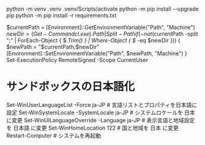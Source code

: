 python -m venv .venv
.venv/Scripts/activate
python -m pip install --upgrade pip
python -m pip install -r requirements.txt


$currentPath = [Environment]::GetEnvironmentVariable("Path", "Machine")
$newDir = (Get-Command cl.exe).Path | Split-Path
if (-not ($currentPath -split ";" | ForEach-Object { $_.Trim() } | Where-Object { $_ -eq $newDir })) {
    $newPath = "$currentPath;$newDir"
    [Environment]::SetEnvironmentVariable("Path", $newPath, "Machine")
}
Set-ExecutionPolicy RemoteSigned -Scope CurrentUser

# サンドボックスの日本語化
Set-WinUserLanguageList -Force ja-JP      # 言語リストとプロパティを日本語に設定
Set-WinSystemLocale -SystemLocale ja-JP   # システムロケールを 日本 に変更
Set-WinUILanguageOverride -Language ja-JP # 表示言語と地域設定を 日本語 に変更
Set-WinHomeLocation 122                   # 国と地域を 日本 に変更
Restart-Computer                          # システムを再起動
